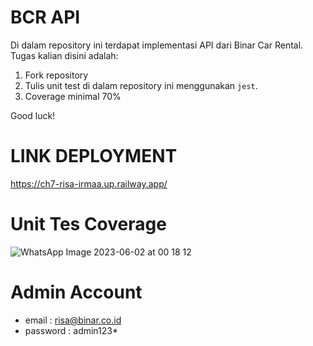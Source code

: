 # BCR API

Di dalam repository ini terdapat implementasi API dari Binar Car Rental.
Tugas kalian disini adalah:

1. Fork repository
2. Tulis unit test di dalam repository ini menggunakan `jest`.
3. Coverage minimal 70%

Good luck!

# LINK DEPLOYMENT

https://ch7-risa-irmaa.up.railway.app/

# Unit Tes Coverage

![WhatsApp Image 2023-06-02 at 00 18 12](https://github.com/rissuga/ch7-unit-testing-risairma/assets/72052154/816d0daf-f3de-4c03-b821-866cf4b930af)

# Admin Account 
* email : risa@binar.co.id 
* password : admin123*
